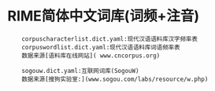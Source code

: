 RIME简体中文词库(词频+注音)
=
        corpuscharacterlist.dict.yaml:现代汉语语料库汉字频率表
        corpuswordlist.dict.yaml:现代汉语语料库词语频率表
        数据来源[语料库在线网站]( www.cncorpus.org)
        
        sogouw.dict.yaml:互联网词库(SogouW)
        数据来源[搜狗实验室:](www.sogou.com/labs/resource/w.php)
